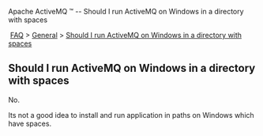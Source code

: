 Apache ActiveMQ ™ -- Should I run ActiveMQ on Windows in a directory with spaces 

 [FAQ](/FAQ/index.md) > [General](../../FAQ/general.md) > [Should I run ActiveMQ on Windows in a directory with spaces](../../FAQ/General/should-i-run-activemq-on-windows-in-a-directory-with-spaces.md)


Should I run ActiveMQ on Windows in a directory with spaces
-----------------------------------------------------------

No.

Its not a good idea to install and run application in paths on Windows which have spaces.

